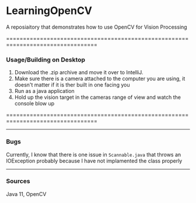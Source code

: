 # LearningOpenCV
A reposiaitory that demonstrates how to use OpenCV for Vision Processing

=================================================================================
### Usage/Building on Desktop
1. Download the .zip archive and move it over to IntelliJ.
2. Make sure there is a camera attached to the computer you are using, it doesn't matter if it is ther built in one facing you
3. Run as a java application
4. Hold up the vision target in the cameras range of view and watch the console blow up

=================================================================================

---------------------------------------------------------------------------------
### Bugs
Currently, I know that there is one issue in `Scannable.java` that throws an IOException probably because I have not implamented the class properly

---------------------------------------------------------------------------------
### Sources
Java 11, OpenCV
